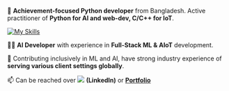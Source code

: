 👋 **Achievement-focused Python developer** from Bangladesh. Active practitioner of **Python for AI and web-dev, C/C++ for IoT**.

[![My Skills](https://skillicons.dev/icons?i=python,django,ai,javascript,aws&theme=light)](https://skillicons.dev)

👨‍💻 **AI Developer** with experience in **Full-Stack ML & AIoT** development.



👀 Contributing inclusively in ML and AI, have strong industry experience of **serving various client settings globally**.



📫 Can be reached over [![](https://skillicons.dev/icons?i=linkedin&theme=light)](https://linkedin.com/in/navidbinahmed) **(LinkedIn)** or [**Portfolio**](https://navidbinahmed.com)
